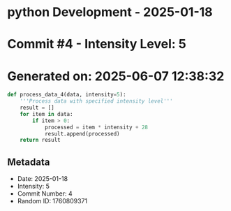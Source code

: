 ﻿# python Development - 2025-01-18
# Commit #4 - Intensity Level: 5
# Generated on: 2025-06-07 12:38:32
```python
def process_data_4(data, intensity=5):
    '''Process data with specified intensity level'''
    result = []
    for item in data:
        if item > 0:
            processed = item * intensity + 28
            result.append(processed)
    return result
```
## Metadata
- Date: 2025-01-18
- Intensity: 5
- Commit Number: 4
- Random ID: 1760809371
